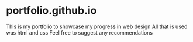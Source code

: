 # portfolio.github.io
This is my portfolio to showcase my progress in web design
All that is used was html and css
Feel free to suggest any recommendations 

